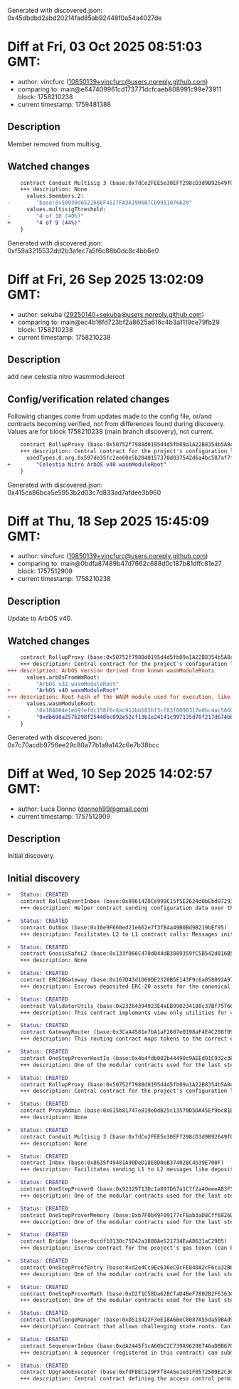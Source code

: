 Generated with discovered.json: 0x45dbdbd2abd20214fad85ab92448f0a54a4027de

# Diff at Fri, 03 Oct 2025 08:51:03 GMT:

- author: vincfurc (<10850139+vincfurc@users.noreply.github.com>)
- comparing to: main@e647409961cd173771dcfcaeb808991c99e73911 block: 1758210238
- current timestamp: 1759481388

## Description

Member removed from multisig.

## Watched changes

```diff
    contract Conduit Multisig 3 (base:0x7dCe2FEE5e30EFf298cD3d9B92649f00EBDfc104) {
    +++ description: None
      values.$members.2:
-        "base:0x50930d652266EF4127FA3A1906B7Cb9951076628"
      values.multisigThreshold:
-        "4 of 10 (40%)"
+        "4 of 9 (44%)"
    }
```

Generated with discovered.json: 0xf59a3215532dd2b3afec7a5f6c88b0dc8c4bb6e0

# Diff at Fri, 26 Sep 2025 13:02:09 GMT:

- author: sekuba (<29250140+sekuba@users.noreply.github.com>)
- comparing to: main@ec4b16fd723bf2a8625a616c4b3a1119ce79fb29 block: 1758210238
- current timestamp: 1758210238

## Description

add new celestia nitro wasmmoduleroot

## Config/verification related changes

Following changes come from updates made to the config file,
or/and contracts becoming verified, not from differences found during
discovery. Values are for block 1758210238 (main branch discovery), not current.

```diff
    contract RollupProxy (base:0x50752f7988d0195d4d5fb09a1A22B8354b5A8c0b) {
    +++ description: Central contract for the project's configuration like its execution logic hash (`wasmModuleRoot`) and addresses of the other system contracts. Entry point for Proposers creating new Rollup Nodes (state commitments) and Challengers submitting fraud proofs (In the Orbit stack, these two roles are both held by the Validators).
      usedTypes.0.arg.0x597de35fc2ee60e5b2840157370d037542d6a4bc587af7f88202636c54e6bd8d:
+        "Celestia Nitro ArbOS v40 wasmModuleRoot"
    }
```

Generated with discovered.json: 0x415ca86bca5e5953b2d03c7d833ad7afdee3b960

# Diff at Thu, 18 Sep 2025 15:45:09 GMT:

- author: vincfurc (<10850139+vincfurc@users.noreply.github.com>)
- comparing to: main@0bdfa87489b47d7662c688d0c187b81dffc81e27 block: 1757512909
- current timestamp: 1758210238

## Description

Update to ArbOS v40.

## Watched changes

```diff
    contract RollupProxy (base:0x50752f7988d0195d4d5fb09a1A22B8354b5A8c0b) {
    +++ description: Central contract for the project's configuration like its execution logic hash (`wasmModuleRoot`) and addresses of the other system contracts. Entry point for Proposers creating new Rollup Nodes (state commitments) and Challengers submitting fraud proofs (In the Orbit stack, these two roles are both held by the Validators).
+++ description: ArbOS version derived from known wasmModuleRoots.
      values.arbOsFromWmRoot:
-        "ArbOS v32 wasmModuleRoot"
+        "ArbOS v40 wasmModuleRoot"
+++ description: Root hash of the WASM module used for execution, like a fingerprint of the L2 logic. Can be associated with ArbOS versions.
      values.wasmModuleRoot:
-        "0x184884e1eb9fefdc158f6c8ac912bb183bf3cf83f0090317e0bc4ac5860baa39"
+        "0xdb698a2576298f25448bc092e52cf13b1e24141c997135d70f217d674bbeb69a"
    }
```

Generated with discovered.json: 0x7c70acdb9756ee29c80a77b1a9a142c6e7b38bcc

# Diff at Wed, 10 Sep 2025 14:02:57 GMT:

- author: Luca Donno (<donnoh99@gmail.com>)
- current timestamp: 1757512909

## Description

Initial discovery.

## Initial discovery

```diff
+   Status: CREATED
    contract RollupEventInbox (base:0x0961428Ce999C15f5E2624d0bEbd9729387e8185)
    +++ description: Helper contract sending configuration data over the bridge during the systems initialization.
```

```diff
+   Status: CREATED
    contract Outbox (base:0x10e9F660ed21e662e7f3fB4a49B0Bd9B219bEf95)
    +++ description: Facilitates L2 to L1 contract calls: Messages initiated from L2 (for example withdrawal messages) eventually resolve in execution on L1.
```

```diff
+   Status: CREATED
    contract GnosisSafeL2 (base:0x133f066C470d044dB3889359fC5B542d016B5B92)
    +++ description: None
```

```diff
+   Status: CREATED
    contract ERC20Gateway (base:0x167D43d1D60DE2320B5E143F9c6a058092A913C2)
    +++ description: Escrows deposited ERC-20 assets for the canonical Bridge. Upon depositing, a generic token representation will be minted at the destination. Withdrawals are initiated by the Outbox contract.
```

```diff
+   Status: CREATED
    contract ValidatorUtils (base:0x23264394923E4aEB990234180c37Bf757667C6f7)
    +++ description: This contract implements view only utilities for validators.
```

```diff
+   Status: CREATED
    contract GatewayRouter (base:0x3CaA4581e7bA1aF2607e0198aF4E4C208f09c98b)
    +++ description: This routing contract maps tokens to the correct escrow (gateway) to be then bridged with canonical messaging.
```

```diff
+   Status: CREATED
    contract OneStepProverHostIo (base:0x4b4fdb082b44490c9AEEd91C932c3E33AAbfF653)
    +++ description: One of the modular contracts used for the last step of a fraud proof, which is simulated inside a WASM virtual machine.
```

```diff
+   Status: CREATED
    contract RollupProxy (base:0x50752f7988d0195d4d5fb09a1A22B8354b5A8c0b)
    +++ description: Central contract for the project's configuration like its execution logic hash (`wasmModuleRoot`) and addresses of the other system contracts. Entry point for Proposers creating new Rollup Nodes (state commitments) and Challengers submitting fraud proofs (In the Orbit stack, these two roles are both held by the Validators).
```

```diff
+   Status: CREATED
    contract ProxyAdmin (base:0x615b81747e819e0dB25c13570D5DA45Ef9bc81B3)
    +++ description: None
```

```diff
+   Status: CREATED
    contract Conduit Multisig 3 (base:0x7dCe2FEE5e30EFf298cD3d9B92649f00EBDfc104)
    +++ description: None
```

```diff
+   Status: CREATED
    contract Inbox (base:0x8635f49481A90DeD18E8D0eB374028C4b39E700F)
    +++ description: Facilitates sending L1 to L2 messages like depositing ETH, but does not escrow funds.
```

```diff
+   Status: CREATED
    contract OneStepProver0 (base:0x92329713Dc1a897D67a1C7f2a40eeeA83F5362CE)
    +++ description: One of the modular contracts used for the last step of a fraud proof, which is simulated inside a WASM virtual machine.
```

```diff
+   Status: CREATED
    contract OneStepProverMemory (base:0xb7F0b49F09177cF8ab3aD8Cff68260DaFB079aCC)
    +++ description: One of the modular contracts used for the last step of a fraud proof, which is simulated inside a WASM virtual machine.
```

```diff
+   Status: CREATED
    contract Bridge (base:0xcdf10130c75D42a3880Ae521734EaA8631aC2905)
    +++ description: Escrow contract for the project's gas token (can be different from ETH). Keeps a list of allowed Inboxes and Outboxes for canonical bridge messaging.
```

```diff
+   Status: CREATED
    contract OneStepProofEntry (base:0xd2e4Cc9Ec636eC9cFE840A2cF6ca32B690fD921A)
    +++ description: One of the modular contracts used for the last step of a fraud proof, which is simulated inside a WASM virtual machine.
```

```diff
+   Status: CREATED
    contract OneStepProverMath (base:0xD2f1C58Da62BCfaD4BeF7802B2F6363C2cbe7082)
    +++ description: One of the modular contracts used for the last step of a fraud proof, which is simulated inside a WASM virtual machine.
```

```diff
+   Status: CREATED
    contract ChallengeManager (base:0xD513422F3eE18A6BeC8087A55da59BAd9807A2ED)
    +++ description: Contract that allows challenging state roots. Can be called through the RollupProxy by Validators or the UpgradeExecutor.
```

```diff
+   Status: CREATED
    contract SequencerInbox (base:0xdA2445f1cA60bC2C739A96298746aDBB6706f011)
    +++ description: A sequencer (registered in this contract) can submit transaction batches or commitments here.
```

```diff
+   Status: CREATED
    contract UpgradeExecutor (base:0xfdFBECa29FFf84A5e1e31F8572509E2C36fF4B81)
    +++ description: Central contract defining the access control permissions for upgrading the system contract implementations.
```
